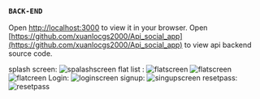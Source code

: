 ### `BACK-END`

Open [http://localhost:3000](http://localhost:3000) to view it in your browser.
Open [https://github.com/xuanlocgs2000/Api_social_app](https://github.com/xuanlocgs2000/Api_social_app) to view api backend source code.

splash screen:
![spalashscreen](https://github.com/xuanlocgs2000/foodReviewApp/blob/UI/src/assets/images/screenshot/splash.png)
flat list :
![flatscreen](https://github.com/xuanlocgs2000/foodReviewApp/blob/UI/src/assets/images/screenshot/flat1.png)
![flatscreen](https://github.com/xuanlocgs2000/foodReviewApp/blob/UI/src/assets/images/screenshot/flat2.png)
![flatcreen](https://github.com/xuanlocgs2000/foodReviewApp/blob/UI/src/assets/images/screenshot/flat3.png)
Login:
![loginscreen](https://github.com/xuanlocgs2000/foodReviewApp/blob/UI/src/assets/images/screenshot/login.png)
signup:
![singupscreen](https://github.com/xuanlocgs2000/foodReviewApp/blob/UI/src/assets/images/screenshot/signup.png)
resetpass:
![resetpass](https://github.com/xuanlocgs2000/foodReviewApp/blob/UI/src/assets/images/screenshot/resetpass.png)
